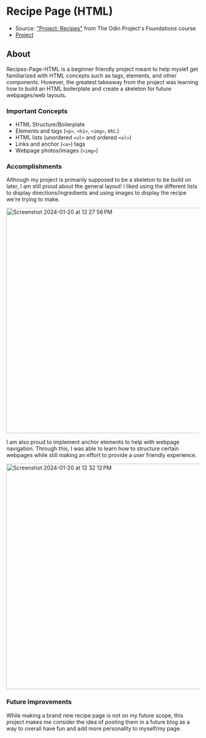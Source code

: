 # Recipe Page (HTML)

- Source: ["Project: Recipes"](https://www.theodinproject.com/lessons/foundations-recipes) from The Odin Project's Foundations course
- [Project](https://svalls2023.github.io/Recipe-Page-HTML/index.html)

## About
Recipes-Page-HTML is a beginner friendly project meant to help myslef get familiarized with HTML concepts such as tags, elements, and other components. However, the greatest takeaway from the project was learning how to build an HTML boilerplate and create a skeleton for future webpages/web layouts.

### Important Concepts
- HTML Structure/Boilerplate
- Elements and tags (`<p>`, `<h1>`, `<img>`, etc.)
- HTML lists (unordered `<ul>` and ordered `<ol>`)
- Links and anchor (`<a>`) tags
- Webpage photos/images (`<img>`)

### Accomplishments
Although my project is primarily supposed to be a skeleton to be build on later, I am still proud about the general layout! I liked using the different lists to display directions/ingredients and using images to display the recipe we're trying to make.

<img width="587" alt="Screenshot 2024-01-20 at 12 27 56 PM" src="https://github.com/SValls2023/Recipe-Page-HTML/assets/54817897/cfd96719-f2ff-4c98-90e5-ce1708aac1d4">


I am also proud to implement anchor elements to help with webpage navigation. Through this, I was able to learn how to structure certain webpages while still making an effort to provide a user friendly experience.

<img width="587" alt="Screenshot 2024-01-20 at 12 32 12 PM" src="https://github.com/SValls2023/Recipe-Page-HTML/assets/54817897/ea5332ef-002f-4b85-ae68-417ac8fc4f9f">

### Future Improvements
While making a brand new recipe page is not on my future scope, this project makes me consider the idea of posting them in a future blog as a way to overall have fun and add more personality to myself/my page.
